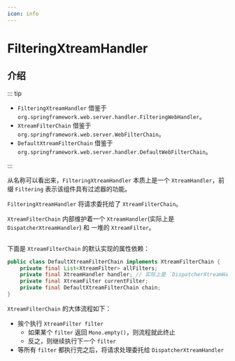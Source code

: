 ```yaml
---
icon: info
---
```


# FilteringXtreamHandler

## 介绍

::: tip

- `FilteringXtreamHandler` 借鉴于 `org.springframework.web.server.handler.FilteringWebHandler`。
- `XtreamFilterChain` 借鉴于 `org.springframework.web.server.WebFilterChain`。
- `DefaultXtreamFilterChain` 借鉴于 `org.springframework.web.server.handler.DefaultWebFilterChain`。

:::

从名称可以看出来，`FilteringXtreamHandler` 本质上是一个 `XtreamHandler`，前缀 `Filtering` 表示该组件具有过滤器的功能。

`FilteringXtreamHandler` 将请求委托给了 `XtreamFilterChain`。

`XtreamFilterChain` 内部维护着一个 `XtreamHandler`(实际上是 `DispatcherXtreamHandler`) 和 一堆的 `XtreamFilter`。

<img :src="$withBase('/img/server/request-processing/filtering-xtream-handler.png')" alt=""/>

下面是 `XtreamFilterChain` 的默认实现的属性依赖：

```java
public class DefaultXtreamFilterChain implements XtreamFilterChain {
    private final List<XtreamFilter> allFilters;
    private final XtreamHandler handler; // 实际上是 `DispatcherXtreamHandler`
    private final XtreamFilter currentFilter;
    private final DefaultXtreamFilterChain chain;
}
```

`XtreamFilterChain` 的大体流程如下：

- 挨个执行 `XtreamFilter filter`
    - 如果某个 `filter` 返回 `Mono.empty()`，则流程就此终止
    - 反之，则继续执行下一个 `filter`
- 等所有 `filter` 都执行完之后，将请求处理委托给 `DispatcherXtreamHandler`

